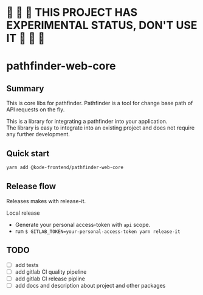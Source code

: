 # :construction: :construction: :construction: THIS PROJECT HAS EXPERIMENTAL STATUS, DON'T USE IT :construction: :construction: :construction:

# pathfinder-web-core

## Summary

This is core libs for pathfinder.
Pathfinder is a tool for change base path of API requests on the fly.

This is a library for integrating a pathfinder into your application.  
The library is easy to integrate into an existing project and does not require any further development.

## Quick start

```sh
yarn add @kode-frontend/pathfinder-web-core
```

## Release flow

Releases makes with release-it.

Local release

- Generate your personal access-token with `api` scope.
- run `$ GITLAB_TOKEN=your-personal-access-token yarn release-it`

## TODO

- [ ] add tests
- [ ] add gitlab CI quality pipeline
- [ ] add gitlab CI release pipline
- [ ] add docs and description about project and other packages
